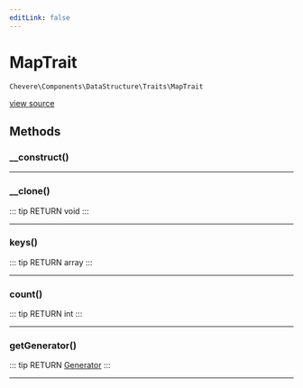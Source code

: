 ```yaml
---
editLink: false
---
```


# MapTrait

`Chevere\Components\DataStructure\Traits\MapTrait`

[view source](https://github.com/chevere/chevere/blob/master/src/Chevere/Components/DataStructure/Traits/MapTrait.php)

## Methods

### __construct()

---

### __clone()

::: tip RETURN
void
:::

---

### keys()

::: tip RETURN
array
:::

---

### count()

::: tip RETURN
int
:::

---

### getGenerator()

::: tip RETURN
[Generator](https://www.php.net/manual/class.generator)
:::

---
